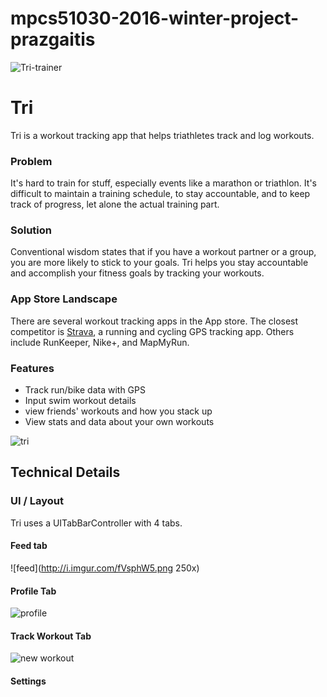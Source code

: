 # mpcs51030-2016-winter-project-prazgaitis
![Tri-trainer](http://i.imgur.com/ivM8ZMZ.png)

# Tri

Tri is a workout tracking app that helps triathletes track and log workouts.

### Problem

It's hard to train for stuff, especially events like a marathon or triathlon. It's difficult to maintain a training schedule, to stay accountable, and to keep track of progress, let alone the actual training part.

### Solution

Conventional wisdom states that if you have a workout partner or a group, you are more likely to stick to your goals. Tri helps you stay accountable and accomplish your fitness goals by tracking your workouts.
 
### App Store Landscape

There are several workout tracking apps in the App store. The closest competitor is [Strava](https://www.strava.com/), a running and cycling GPS tracking app. Others include RunKeeper, Nike+, and MapMyRun.

### Features

- Track run/bike data with GPS
- Input swim workout details
- view friends' workouts and how you stack up
- View stats and data about your own workouts

![tri](http://i.imgur.com/Nun9qCU.png)

## Technical Details

### UI / Layout

Tri uses a UITabBarController with 4 tabs.

#### Feed tab
![feed](http://i.imgur.com/fVsphW5.png 250x)

#### Profile Tab
![profile](http://i.imgur.com/xtc7gn2.png)

#### Track Workout Tab
![new workout](http://i.imgur.com/F8Ztwbm.png)

#### Settings





